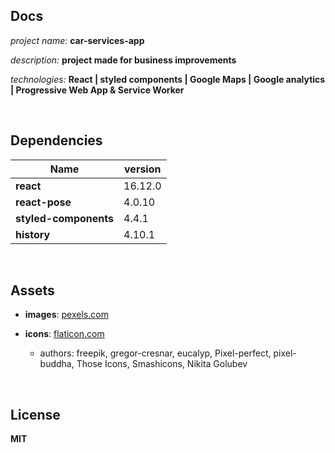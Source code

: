 ## Docs

_project name:_ **car-services-app**

_description:_ **project made for business improvements**

_technologies:_ **React | styled components | Google Maps | Google analytics | Progressive Web App & Service Worker**

<br/>

## Dependencies

| Name                  | version |
| --------------------- | ------- |
| **react**             | 16.12.0 |
| **react-pose**        | 4.0.10  |
| **styled-components** | 4.4.1   |
| **history**           | 4.10.1  |

<br/>

## Assets

- **images**: [pexels.com](https://www.pexels.com/)

- **icons**: [flaticon.com](https://www.flaticon.com/)
  - authors: freepik, gregor-cresnar, eucalyp, Pixel-perfect, pixel-buddha, Those Icons, Smashicons, Nikita Golubev

<br/>

## License

**MIT**

